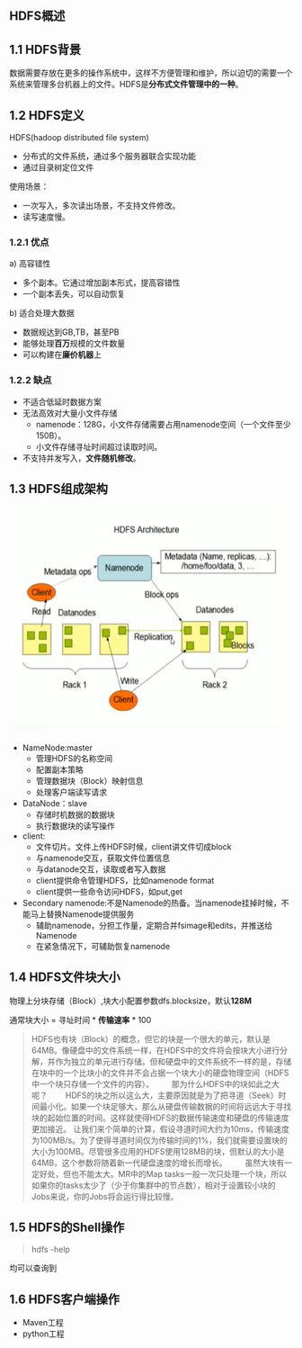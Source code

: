 ## HDFS概述

## 1.1 HDFS背景

数据需要存放在更多的操作系统中，这样不方便管理和维护，所以迫切的需要一个系统来管理多台机器上的文件。HDFS是**分布式文件管理中的一种**。

## 1.2 HDFS定义

HDFS(hadoop distributed file system)

* 分布式的文件系统，通过多个服务器联合实现功能
* 通过目录树定位文件

使用场景：

* 一次写入，多次读出场景，不支持文件修改。
* 读写速度慢。

### 1.2.1 优点

a) 高容错性

- 多个副本。它通过增加副本形式，提高容错性
- 一个副本丢失，可以自动恢复

b) 适合处理大数据

* 数据规达到GB,TB，甚至PB
* 能够处理**百万**规模的文件数量
* 可以构建在**廉价机器**上

### 1.2.2 缺点

* 不适合低延时数据方案
* 无法高效对大量小文件存储
  * namenode：128G，小文件存储需要占用namenode空间（一个文件至少150B）。
  * 小文件存储寻址时间超过读取时间。
* 不支持并发写入，**文件随机修改**。

## 1.3 HDFS组成架构

![image-20201130234247629](HDFS%E6%A6%82%E8%BF%B0.assets/image-20201130234247629.png)

* NameNode:master
  * 管理HDFS的名称空间
  * 配置副本策略
  * 管理数据块（Block）映射信息
  * 处理客户端读写请求
* DataNode：slave
  * 存储时机数据的数据块
  * 执行数据块的读写操作
* client:
  * 文件切片。文件上传HDFS时候，client讲文件切成block
  * 与namenode交互，获取文件位置信息
  * 与datanode交互，读取或者写入数据
  * client提供命令管理HDFS，比如namenode format
  * client提供一些命令访问HDFS，如put,get
* Secondary namenode:不是Namenode的热备。当namenode挂掉时候，不能马上替换Namenode提供服务
  * 辅助namenode，分担工作量，定期合并fsimage和edits，并推送给Namenode
  * 在紧急情况下，可辅助恢复namenode

## 1.4 HDFS文件块大小

物理上分块存储（Block）,块大小配置参数dfs.blocksize，默认**128M**

通常块大小 = 寻址时间 * **传输速率** * 100

>HDFS也有块（Block）的概念，但它的块是一个很大的单元，默认是64MB。像硬盘中的文件系统一样，在HDFS中的文件将会按块大小进行分解，并作为独立的单元进行存储。但和硬盘中的文件系统不一样的是，存储在块中的一个比块小的文件并不会占据一个块大小的硬盘物理空间（HDFS中一个块只存储一个文件的内容）。
>　　那为什么HDFS中的块如此之大呢？
>　　HDFS的块之所以这么大，主要原因就是为了把寻道（Seek）时间最小化。如果一个块足够大，那么从硬盘传输数据的时间将远远大于寻找块的起始位置的时间。这样就使得HDFS的数据传输速度和硬盘的传输速度更加接近。
>让我们来个简单的计算，假设寻道时间大约为10ms，传输速度为100MB/s。为了使得寻道时间仅为传输时间的1%，我们就需要设置块的大小为100MB。尽管很多应用的HDFS使用128MB的块，但默认的大小是64MB，这个参数将随着新一代硬盘速度的增长而增长。
>　　虽然大块有一定好处，但也不能太大。MR中的Map tasks一般一次只处理一个块，所以如果你的tasks太少了（少于你集群中的节点数），相对于设置较小块的Jobs来说，你的Jobs将会运行得比较慢。

## 1.5 HDFS的Shell操作

> hdfs -help

均可以查询到

## 1.6 HDFS客户端操作

* Maven工程
* python工程